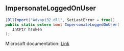 ## ImpersonateLoggedOnUser

```csharp
[DllImport("Advapi32.dll", SetLastError = true)]
public static extern bool ImpersonateLoggedOnUser(
   IntPtr hToken
);
```

Microsoft documentation: [Link](https://docs.microsoft.com/en-us/windows/win32/api/securitybaseapi/nf-securitybaseapi-impersonateloggedonuser)
